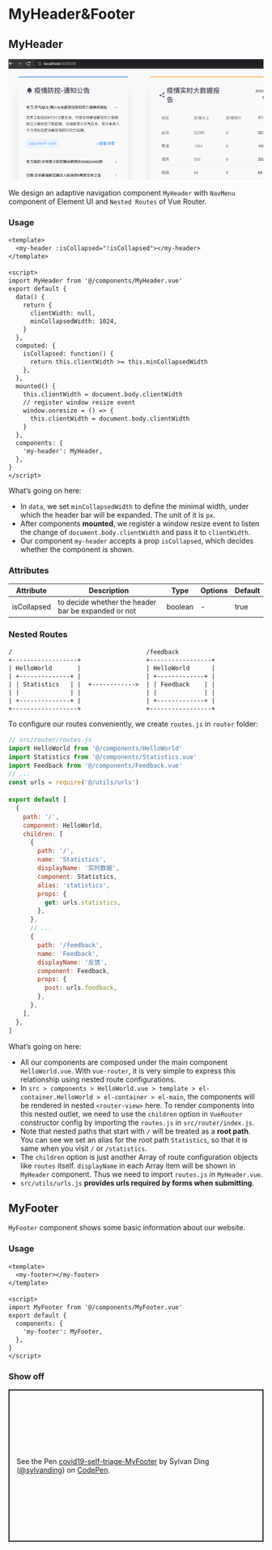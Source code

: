 # MyHeader&Footer

## MyHeader

![MyHeader-demo](images/MyHeader-demo.gif)

We design an adaptive navigation component `MyHeader` with `NavMenu` component of Element UI and `Nested Routes` of Vue Router. 

### Usage

```vue
<template>
  <my-header :isCollapsed="!isCollapsed"></my-header>
</template>

<script>
import MyHeader from '@/components/MyHeader.vue'
export default {
  data() {
    return {
      clientWidth: null,
      minCollapsedWidth: 1024,
    }
  },
  computed: {
    isCollapsed: function() {
      return this.clientWidth >= this.minCollapsedWidth
    },
  },
  mounted() {
    this.clientWidth = document.body.clientWidth
    // register window resize event
    window.onresize = () => {
      this.clientWidth = document.body.clientWidth
    }
  },
  components: {
    'my-header': MyHeader,
  },
}
</script>
```

What’s going on here:

* In `data`, we set `minCollapsedWidth` to define the minimal width, under which the header bar will be expanded. The unit of it is `px`. 
* After components **mounted**, we register a window resize event to listen the change of `document.body.clientWidth` and pass it to `clientWidth`. 
* Our component `my-header` accepts a prop `isCollapsed`, which decides whether the component is shown. 

### Attributes

| Attribute   | Description                                         | Type    | Options | Default |
| ----------- | --------------------------------------------------- | ------- | ------- | ------- |
| isCollapsed | to decide whether the header bar be expanded or not | boolean | -       | true    |

### Nested Routes

```
/                                     /feedback
+------------------+                  +-----------------+
| HelloWorld       |                  | HelloWorld      |
| +--------------+ |                  | +-------------+ |
| | Statistics   | |  +------------>  | | Feedback    | |
| |              | |                  | |             | |
| +--------------+ |                  | +-------------+ |
+------------------+                  +-----------------+
```

To configure our routes conveniently, we create `routes.js` in `router` folder:

```js
// src/router/routes.js
import HelloWorld from '@/components/HelloWorld'
import Statistics from '@/components/Statistics.vue'
import Feedback from '@/components/Feedback.vue'
// ...
const urls = require('@/utils/urls')

export default [
  {
    path: '/',
    component: HelloWorld,
    children: [
      {
        path: '/',
        name: 'Statistics',
        displayName: '实时数据',
        component: Statistics,
        alias: 'statistics',
        props: {
          get: urls.statistics,
        },
      },
      // ...
      {
        path: '/feedback',
        name: 'Feedback',
        displayName: '反馈',
        component: Feedback,
        props: {
          post: urls.feedback,
        },
      },
    ],
  },
]
```

What’s going on here:

* All our components are composed under the main component `HelloWorld.vue`. With `vue-router`, it is very simple to express this relationship using nested route configurations. 
* In `src > components > HelloWorld.vue > template > el-container.HelloWorld > el-container > el-main`, the components will be rendered in nested `<router-view>` here. To render components into this nested outlet, we need to use the `children` option in `VueRouter` constructor config by importing the `routes.js` in `src/router/index.js`. 
* Note that nested paths that start with `/` will be treated as a **root path**. You can see we set an alias for the root path `Statistics`, so that it is same when you visit `/` or `/statistics`. 
* The `children` option is just another Array of route configuration objects like `routes` itself. `displayName` in each Array item will be shown in `MyHeader` component. Thus we need to import `routes.js` in `MyHeader.vue`. 
* `src/utils/urls.js` **provides urls required by forms when submitting**. 

## MyFooter

`MyFooter` component shows some basic information about our website. 

### Usage

```vue
<template>
  <my-footer></my-footer>
</template>

<script>
import MyFooter from '@/components/MyFooter.vue'
export default {
  components: {
    'my-footer': MyFooter,
  },
}
</script>
```

### Show off

<p class="codepen" data-height="300" data-default-tab="html,result" data-slug-hash="eYrGqGP" data-user="sylvanding" style="height: 300px; box-sizing: border-box; display: flex; align-items: center; justify-content: center; border: 2px solid; margin: 1em 0; padding: 1em;">
  <span>See the Pen <a href="https://codepen.io/sylvanding/pen/eYrGqGP">
  covid19-self-triage-MyFooter</a> by Sylvan Ding (<a href="https://codepen.io/sylvanding">@sylvanding</a>)
  on <a href="https://codepen.io">CodePen</a>.</span>
</p>
<script async src="https://cpwebassets.codepen.io/assets/embed/ei.js"></script>
